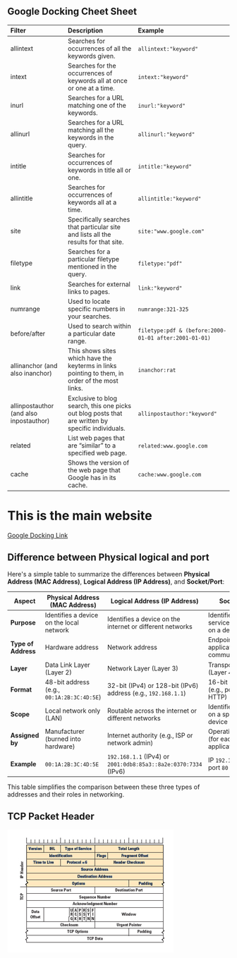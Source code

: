 ## Google Docking Cheet Sheet
| Filter          | Description                                        | Example                              |
| :-------------- |:---------------------------------------------------| :------------------------------------|
| allintext      | Searches for occurrences of all the keywords given. | `allintext:"keyword"` |
| intext      | Searches for the occurrences of keywords all at once or one at a time. | `intext:"keyword"` |
| inurl      | Searches for a URL matching one of the keywords. | `inurl:"keyword"` |
| allinurl      | Searches for a URL matching all the keywords in the query. | `allinurl:"keyword"` |
| intitle      | Searches for occurrences of keywords in title all or one. | `intitle:"keyword"` |
| allintitle      | Searches for occurrences of keywords all at a time. | `allintitle:"keyword"` |
| site      | Specifically searches that particular site and lists all the results for that site. | `site:"www.google.com"` |
| filetype      | Searches for a particular filetype mentioned in the query. | `filetype:"pdf"` |
| link      | Searches for external links to pages. | `link:"keyword"` |
| numrange      | Used to locate specific numbers in your searches. | `numrange:321-325` |
| before/after      | Used to search within a particular date range. | `filetype:pdf & (before:2000-01-01 after:2001-01-01)` |
| allinanchor (and also inanchor)      | This shows sites which have the keyterms in links pointing to them, in order of the most links. | `inanchor:rat` |
| allinpostauthor (and also inpostauthor)      | Exclusive to blog search, this one picks out blog posts that are written by specific individuals. | `allinpostauthor:"keyword"` |
| related      | List web pages that are “similar” to a specified web page. | `related:www.google.com` |
| cache      | Shows the version of the web page that Google has in its cache. | `cache:www.google.com` |

# This is the main website 
[Google Docking Link ](https://www.exploit-db.com/google-hacking-database)

## Difference between Physical logical and port 
Here's a simple table to summarize the differences between **Physical Address (MAC Address)**, **Logical Address (IP Address)**, and **Socket/Port**:

| **Aspect**              | **Physical Address (MAC Address)**                   | **Logical Address (IP Address)**                    | **Socket/Port**                                      |
|-------------------------|------------------------------------------------------|-----------------------------------------------------|------------------------------------------------------|
| **Purpose**             | Identifies a device on the local network            | Identifies a device on the internet or different networks | Identifies a specific service/application on a device |
| **Type of Address**     | Hardware address                                    | Network address                                     | Endpoint for application communication               |
| **Layer**               | Data Link Layer (Layer 2)                           | Network Layer (Layer 3)                             | Transport Layer (Layer 4)                            |
| **Format**              | 48-bit address (e.g., `00:1A:2B:3C:4D:5E`)           | 32-bit (IPv4) or 128-bit (IPv6) address (e.g., `192.168.1.1`) | 16-bit number (e.g., port 80 for HTTP)               |
| **Scope**               | Local network only (LAN)                            | Routable across the internet or different networks  | Identifies service on a specific device              |
| **Assigned by**         | Manufacturer (burned into hardware)                 | Internet authority (e.g., ISP or network admin)     | Operating system (for each application/service)      |
| **Example**             | `00:1A:2B:3C:4D:5E`                                | `192.168.1.1` (IPv4) or `2001:0db8:85a3::8a2e:0370:7334` (IPv6) | IP `192.168.1.1` with port `80` for HTTP             |

This table simplifies the comparison between these three types of addresses and their roles in networking.

## TCP Packet Header 
![alt text](image.png)